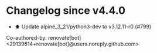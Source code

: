 # Changelog since v4.4.0
- ⬆️ Update alpine_3_21/python3-dev to v3.12.11-r0 (#799)

Co-authored-by: renovate[bot] <29139614+renovate[bot]@users.noreply.github.com> 
